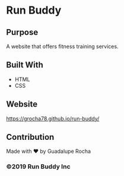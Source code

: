 # Run Buddy

## Purpose
A website that offers fitness training services.

## Built With
* HTML
* CSS

## Website
https://grocha78.github.io/run-buddy/

## Contribution
Made with ❤️ by Guadalupe Rocha

### ©️2019 Run Buddy Inc

